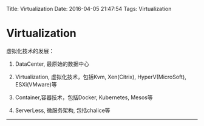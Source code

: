 Title: Virtualization
Date: 2016-04-05 21:47:54
Tags: Virtualization



# Virtualization

虚拟化技术的发展：

1. DataCenter, 最原始的数据中心

2. Virtualization, 虚拟化技术，包括Kvm, Xen(Citrix), HyperV(MicroSoft), ESXi(VMware)等

3. Container,容器技术，包括Docker, Kubernetes, Mesos等

4. ServerLess, 微服务架构, 包括chalice等

***
